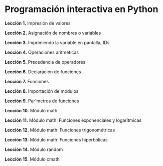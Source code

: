 Programaci&oacute;n interactiva en Python
===

**Lecci&oacute;n 1.** Impresi&oacute;n de valores

**Lecci&oacute;n 2.** Asignaci&oacute;n de nombres o variables

**Lecci&oacute;n 3.** Imprimiendo la variable en pantalla, IDs

**Lecci&oacute;n 4.** Operaciones aritm&eacute;ticas

**Lecci&oacute;n 5.** Precedencia de operadores

**Lecci&oacute;n 6.** Declaraci&oacute;n de funciones

**Lecci&oacute;n 7.** Funciones

**Lecci&oacute;n 8.** Importaci&oacute;n de m&oacute;dulos

**Lecci&oacute;n 9.** Par&acute;metros de funciones

**Lecci&oacute;n 10.** M&oacute;dulo math

**Lecci&oacute;n 11.** M&oacute;dulo math: Funciones exponenciales y logar&iacute;tmicas

**Lecci&oacute;n 12.** M&oacute;dulo math: Funciones trigonom&eacute;tricas

**Lecci&oacute;n 13.** M&oacute;dulo math: Funciones hiperb&oacute;licas

**Lecci&oacute;n 14.** M&oacute;dulo random

**Lecci&oacute;n 15.** M&oacute;dulo cmath
